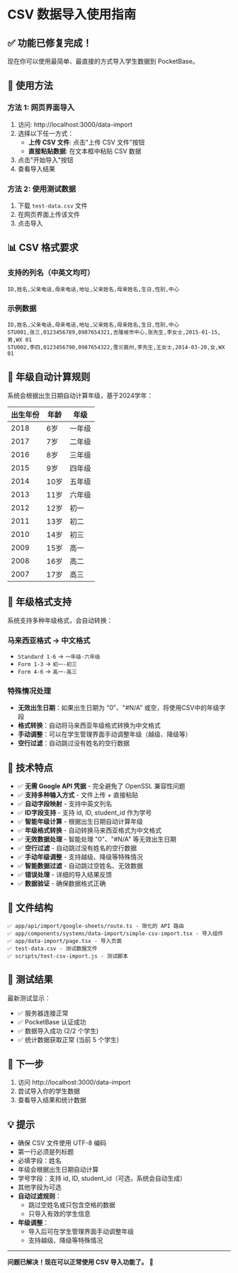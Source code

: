 # CSV 数据导入使用指南

## ✅ 功能已修复完成！

现在你可以使用最简单、最直接的方式导入学生数据到 PocketBase。

## 🚀 使用方法

### 方法 1: 网页界面导入
1. 访问: http://localhost:3000/data-import
2. 选择以下任一方式：
   - **上传 CSV 文件**: 点击"上传 CSV 文件"按钮
   - **直接粘贴数据**: 在文本框中粘贴 CSV 数据
3. 点击"开始导入"按钮
4. 查看导入结果

### 方法 2: 使用测试数据
1. 下载 `test-data.csv` 文件
2. 在网页界面上传该文件
3. 点击导入

## 📊 CSV 格式要求

### 支持的列名（中英文均可）
```csv
ID,姓名,父亲电话,母亲电话,地址,父亲姓名,母亲姓名,生日,性别,中心
```

### 示例数据
```csv
ID,姓名,父亲电话,母亲电话,地址,父亲姓名,母亲姓名,生日,性别,中心
STU001,张三,0123456789,0987654321,吉隆坡市中心,张先生,李女士,2015-01-15,男,WX 01
STU002,李四,0123456790,0987654322,雪兰莪州,李先生,王女士,2014-03-20,女,WX 01
```

## 📅 年级自动计算规则

系统会根据出生日期自动计算年级，基于2024学年：

| 出生年份 | 年龄 | 年级 |
|---------|------|------|
| 2018 | 6岁 | 一年级 |
| 2017 | 7岁 | 二年级 |
| 2016 | 8岁 | 三年级 |
| 2015 | 9岁 | 四年级 |
| 2014 | 10岁 | 五年级 |
| 2013 | 11岁 | 六年级 |
| 2012 | 12岁 | 初一 |
| 2011 | 13岁 | 初二 |
| 2010 | 14岁 | 初三 |
| 2009 | 15岁 | 高一 |
| 2008 | 16岁 | 高二 |
| 2007 | 17岁 | 高三 |

## 🔄 年级格式支持

系统支持多种年级格式，会自动转换：

### 马来西亚格式 → 中文格式
- `Standard 1-6` → `一年级-六年级`
- `Form 1-3` → `初一-初三`
- `Form 4-6` → `高一-高三`

### 特殊情况处理
- **无效出生日期**：如果出生日期为 "0"、"#N/A" 或空，将使用CSV中的年级字段
- **格式转换**：自动将马来西亚年级格式转换为中文格式
- **手动调整**：可以在学生管理界面手动调整年级（越级、降级等）
- **空行过滤**：自动跳过没有姓名的空行数据

## 🔧 技术特点

- ✅ **无需 Google API 凭据** - 完全避免了 OpenSSL 兼容性问题
- ✅ **支持多种输入方式** - 文件上传 + 直接粘贴
- ✅ **自动字段映射** - 支持中英文列名
- ✅ **ID字段支持** - 支持 id, ID, student_id 作为学号
- ✅ **智能年级计算** - 根据出生日期自动计算年级
- ✅ **年级格式转换** - 自动转换马来西亚格式为中文格式
- ✅ **无效数据处理** - 智能处理 "0"、"#N/A" 等无效出生日期
- ✅ **空行过滤** - 自动跳过没有姓名的空行数据
- ✅ **手动年级调整** - 支持越级、降级等特殊情况
- ✅ **智能数据过滤** - 自动跳过空姓名、无效数据
- ✅ **错误处理** - 详细的导入结果反馈
- ✅ **数据验证** - 确保数据格式正确

## 📁 文件结构

```
✅ app/api/import/google-sheets/route.ts - 简化的 API 路由
✅ app/components/systems/data-import/simple-csv-import.tsx - 导入组件
✅ app/data-import/page.tsx - 导入页面
✅ test-data.csv - 测试数据文件
✅ scripts/test-csv-import.js - 测试脚本
```

## 🧪 测试结果

最新测试显示：
- ✅ 服务器连接正常
- ✅ PocketBase 认证成功
- ✅ 数据导入成功 (2/2 个学生)
- ✅ 统计数据获取正常 (当前 5 个学生)

## 🎯 下一步

1. 访问 http://localhost:3000/data-import
2. 尝试导入你的学生数据
3. 查看导入结果和统计数据

## 💡 提示

- 确保 CSV 文件使用 UTF-8 编码
- 第一行必须是列标题
- 必填字段：姓名
- 年级会根据出生日期自动计算
- 学号字段：支持 id, ID, student_id（可选，系统会自动生成）
- 其他字段为可选
- **自动过滤规则**：
  - 跳过空姓名或只包含空格的数据
  - 只导入有效的学生信息
- **年级调整**：
  - 导入后可在学生管理界面手动调整年级
  - 支持越级、降级等特殊情况

---

**问题已解决！现在可以正常使用 CSV 导入功能了。** 🎉
